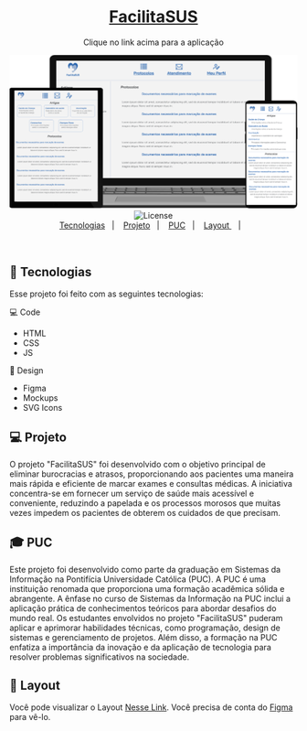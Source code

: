 <h1 align="center">
  <a href="https://icei-puc-minas-pmv-si.github.io/pmv-si-2023-2-pe1-t3-facilitasus/src/LoginPage.html" target="_blank"> FacilitaSUS </a>
</h1>
<p align="center"> Clique no link acima para a aplicação
  
<p align="center">
  <img src="../docs/main/HomePageResponsive.png" alt="Form page image" />
  <img alt="License" src="https://img.shields.io/static/v1?label=license&message=MIT&color=49AA26&labelColor=000000">
  
  <br>
  <a href="#-tecnologias">Tecnologias</a>&nbsp;&nbsp;&nbsp;|&nbsp;&nbsp;&nbsp;
  <a href="#-projeto">Projeto</a>&nbsp;&nbsp;&nbsp;|&nbsp;&nbsp;&nbsp;
  <a href="#-puc">PUC</a>&nbsp;&nbsp;&nbsp;|&nbsp;&nbsp;&nbsp;
  <a href="#-layout"> Layout </a>&nbsp;&nbsp;&nbsp;|&nbsp;&nbsp;&nbsp;
  
</p>

<br>

## 🚀 Tecnologias
Esse projeto foi feito com as seguintes tecnologias:

💻 Code
- HTML
- CSS
- JS

🎨 Design
- Figma
- Mockups
- SVG Icons

## 💻 Projeto
O projeto "FacilitaSUS" foi desenvolvido com o objetivo principal de eliminar burocracias e atrasos, proporcionando aos pacientes uma maneira mais rápida e eficiente de marcar exames e consultas médicas. A iniciativa concentra-se em fornecer um serviço de saúde mais acessível e conveniente, reduzindo a papelada e os processos morosos que muitas vezes impedem os pacientes de obterem os cuidados de que precisam.

## 🎓 PUC
Este projeto foi desenvolvido como parte da graduação em Sistemas da Informação na Pontifícia Universidade Católica (PUC). A PUC é uma instituição renomada que proporciona uma formação acadêmica sólida e abrangente. A ênfase no curso de Sistemas da Informação na PUC inclui a aplicação prática de conhecimentos teóricos para abordar desafios do mundo real.
Os estudantes envolvidos no projeto "FacilitaSUS" puderam aplicar e aprimorar habilidades técnicas, como programação, design de sistemas e gerenciamento de projetos. Além disso, a formação na PUC enfatiza a importância da inovação e da aplicação de tecnologia para resolver problemas significativos na sociedade.
 
 ## 🎨 Layout
 Você pode visualizar o Layout [Nesse Link](https://www.figma.com/file/qVLRaus8FdALBh34dFuDs3/Sus?type=design&node-id=0%3A1&mode=design&t=oe1XnUmfo3n7xGqp-1). Você precisa de conta do [Figma](http://figma.com/) para vê-lo.
 
